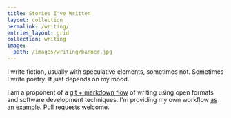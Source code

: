 ```yaml
---
title: Stories I've Written
layout: collection
permalink: /writing/
entries_layout: grid
collection: writing
image:
  path: /images/writing/banner.jpg
---
```

I write fiction, usually with speculative elements, sometimes not. Sometimes I write poetry. It just depends on my mood.

I am a proponent of a [git + markdown flow](https://github.com/jgottwig/writers-flow) of writing using open formats and software development techniques. I'm providing my own workflow [as an example](https://github.com/jgottwig/writers-flow). Pull requests welcome.
